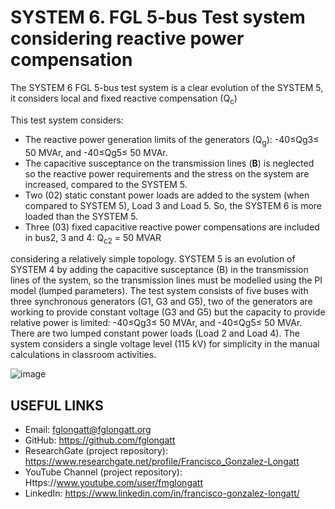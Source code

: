 # SYSTEM 6.	FGL 5-bus Test system considering reactive power compensation
The SYSTEM 6 FGL 5-bus test system is a clear evolution of the SYSTEM 5, it considers local and fixed reactive compensation (Q<sub>c</sub>)

This test system considers:
- The reactive power generation limits of the generators (Q<sub>g</sub>):  -40≤Qg3≤ 50 MVAr, and -40≤Qg5≤ 50 MVAr.
- The capacitive susceptance on the transmission lines (**B**) is neglected so the reactive power requirements and the stress on the system are increased, compared to the SYSTEM 5.
- Two (02) static constant power loads are added to the system (when compared to SYSTEM 5), Load 3 and Load 5. So, the SYSTEM 6 is more loaded than the SYSTEM 5.
- Three (03) fixed capacitive reactive power compensations are included in bus2, 3 and 4: Q<sub>c2</sub> = 50 MVAR



considering a relatively simple topology. SYSTEM 5 is an evolution of SYSTEM 4 by adding the capacitive susceptance (B) in the transmission lines of the system, so the transmission lines must be modelled using the PI model (lumped parameters). The test system consists of five buses with three synchronous generators (G1, G3 and G5), two of the generators are working to provide constant voltage (G3 and G5) but the capacity to provide relative power is limited: -40≤Qg3≤ 50 MVAr, and -40≤Qg5≤ 50 MVAr. There are two lumped constant power loads (Load 2 and Load 4). The system considers a single voltage level (115 kV) for simplicity in the manual calculations in classroom activities.




![image](https://github.com/fglongatt/FGL_Test_Systems/assets/16779213/80ebb0c0-e352-41e5-9cff-b44cbbf67cf2)



## USEFUL LINKS
- Email: fglongatt@fglongatt.org
- GitHub: https://github.com/fglongatt 
- ResearchGate (project repository): https://www.researchgate.net/profile/Francisco_Gonzalez-Longatt 
- YouTube Channel (project repository): Https://www.youtube.com/user/fmglongatt
- LinkedIn: https://www.linkedin.com/in/francisco-gonzalez-longatt/

